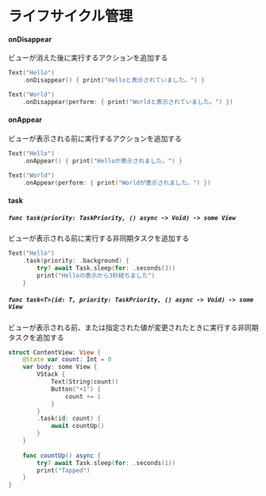 # ライフサイクル管理

#### onDisappear

ビューが消えた後に実行するアクションを追加する

```swift
Text("Hello")
    .onDisappear() { print("Helloと表示されていました。") }

Text("World")
    .onDisappear(perform: { print("Worldと表示されていました。") })
```

#### onAppear

ビューが表示される前に実行するアクションを追加する

```swift
Text("Hello")
    .onAppear() { print("Helloが表示されました。") }

Text("World")
    .onAppear(perform: { print("Worldが表示されました。") })
```

#### task

##### `func task(priority: TaskPriority, () async -> Void) -> some View`

ビューが表示される前に実行する非同期タスクを追加する

```swift
Text("Hello")
    .task(priority: .background) {
        try? await Task.sleep(for: .seconds(3))
        print("Helloの表示から3秒経ちました")
    }
```

##### `func task<T>(id: T, priority: TaskPriority, () async -> Void) -> some View`

ビューが表示される前、または指定された値が変更されたときに実行する非同期タスクを追加する

```swift
struct ContentView: View {
    @State var count: Int = 0
    var body: some View {
        VStack {
            Text(String(count))
            Button("+1") {
                count += 1
            }
        }
        .task(id: count) {
            await countUp()
        }
    }
    
    func countUp() async {
        try? await Task.sleep(for: .seconds(1))
        print("Tapped")
    }
}
```

